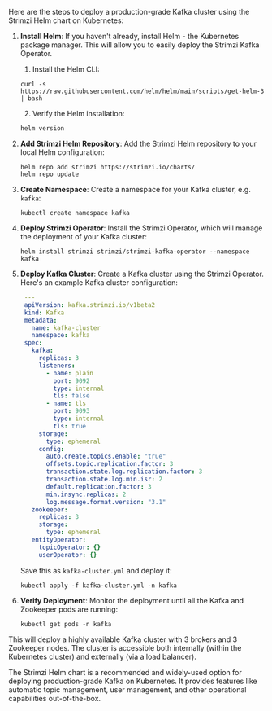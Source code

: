 Here are the steps to deploy a production-grade Kafka cluster using the Strimzi Helm chart on Kubernetes:

1. **Install Helm**: If you haven't already, install Helm - the Kubernetes package manager. This will allow you to easily deploy the Strimzi Kafka Operator.

    1. Install the Helm CLI:
    ```
    curl -s https://raw.githubusercontent.com/helm/helm/main/scripts/get-helm-3 | bash
    ```

    2. Verify the Helm installation:
    ```
    helm version
    ```

2. **Add Strimzi Helm Repository**: Add the Strimzi Helm repository to your local Helm configuration:
   ```
   helm repo add strimzi https://strimzi.io/charts/
   helm repo update
   ```

3. **Create Namespace**: Create a namespace for your Kafka cluster, e.g. `kafka`:
   ```
   kubectl create namespace kafka
   ```

4. **Deploy Strimzi Operator**: Install the Strimzi Operator, which will manage the deployment of your Kafka cluster:
   ```
   helm install strimzi strimzi/strimzi-kafka-operator --namespace kafka
   ```

5. **Deploy Kafka Cluster**: Create a Kafka cluster using the Strimzi Operator. Here's an example Kafka cluster configuration:
   ```yaml
    ---
    apiVersion: kafka.strimzi.io/v1beta2
    kind: Kafka
    metadata:
      name: kafka-cluster
      namespace: kafka
    spec:
      kafka:
        replicas: 3
        listeners:
          - name: plain
            port: 9092
            type: internal
            tls: false
          - name: tls
            port: 9093
            type: internal
            tls: true
        storage:
          type: ephemeral
        config:
          auto.create.topics.enable: "true"
          offsets.topic.replication.factor: 3
          transaction.state.log.replication.factor: 3
          transaction.state.log.min.isr: 2
          default.replication.factor: 3
          min.insync.replicas: 2
          log.message.format.version: "3.1"
      zookeeper:
        replicas: 3
        storage:
          type: ephemeral
      entityOperator:
        topicOperator: {}
        userOperator: {}
      ```
   Save this as `kafka-cluster.yml` and deploy it:
   ```
   kubectl apply -f kafka-cluster.yml -n kafka
   ```

6. **Verify Deployment**: Monitor the deployment until all the Kafka and Zookeeper pods are running:
   ```
   kubectl get pods -n kafka
   ```

This will deploy a highly available Kafka cluster with 3 brokers and 3 Zookeeper nodes. The cluster is accessible both internally (within the Kubernetes cluster) and externally (via a load balancer).

The Strimzi Helm chart is a recommended and widely-used option for deploying production-grade Kafka on Kubernetes. It provides features like automatic topic management, user management, and other operational capabilities out-of-the-box.
